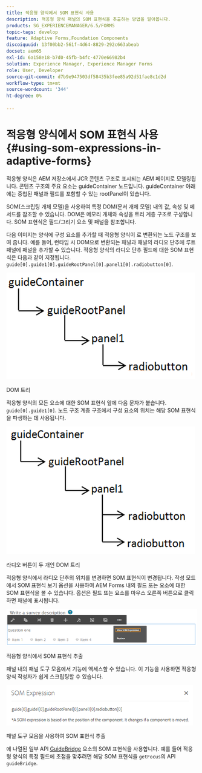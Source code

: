 ```yaml
---
title: 적응형 양식에서 SOM 표현식 사용
description: 적응형 양식 패널의 SOM 표현식을 추출하는 방법을 알아봅니다.
products: SG_EXPERIENCEMANAGER/6.5/FORMS
topic-tags: develop
feature: Adaptive Forms,Foundation Components
discoiquuid: 13f00bb2-561f-4d64-8829-292c663abeab
docset: aem65
exl-id: 6a158e18-b7d0-45fb-b4fc-4770e66982b4
solution: Experience Manager, Experience Manager Forms
role: User, Developer
source-git-commit: d7b9e947503df58435b3fee85a92d51fae8c1d2d
workflow-type: tm+mt
source-wordcount: '344'
ht-degree: 0%

---
```


# 적응형 양식에서 SOM 표현식 사용{#using-som-expressions-in-adaptive-forms}

적응형 양식은 AEM 저장소에서 JCR 콘텐츠 구조로 표시되는 AEM 페이지로 모델링됩니다. 콘텐츠 구조의 주요 요소는 guideContainer 노드입니다. guideContainer 아래에는 중첩된 패널과 필드를 포함할 수 있는 rootPanel이 있습니다.

SOM(스크립팅 개체 모델)을 사용하여 특정 DOM(문서 개체 모델) 내의 값, 속성 및 메서드를 참조할 수 있습니다. DOM은 메모리 개체와 속성을 트리 계층 구조로 구성합니다. SOM 표현식은 필드/그리기 요소 및 패널을 참조합니다.

다음 이미지는 양식에 구성 요소를 추가할 때 적응형 양식이 로 변환되는 노드 구조를 보여 줍니다. 예를 들어, 런타임 시 DOM으로 변환되는 패널과 패널의 라디오 단추에 루트 패널에 패널을 추가할 수 있습니다. 적응형 양식의 라디오 단추 필드에 대한 SOM 표현식은 다음과 같이 지정됩니다. `guide[0].guide1[0].guideRootPanel[0].panel1[0].radiobutton[0]`.

![DOM 트리](assets/hierarchy.png)

DOM 트리

적응형 양식의 모든 요소에 대한 SOM 표현식 앞에 다음 문자가 붙습니다. `guide[0].guide1[0]`. 노드 구조 계층 구조에서 구성 요소의 위치는 해당 SOM 표현식을 파생하는 데 사용됩니다.

![라디오 버튼이 두 개인 DOM 트리](assets/hierarchy_radio_button.png)

라디오 버튼이 두 개인 DOM 트리

적응형 양식에서 라디오 단추의 위치를 변경하면 SOM 표현식이 변경됩니다. 작성 모드에서 SOM 표현식 보기 옵션을 사용하여 AEM Forms 내의 필드 또는 요소에 대한 SOM 표현식을 볼 수 있습니다. 옵션은 필드 또는 요소를 마우스 오른쪽 버튼으로 클릭하면 패널에 표시됩니다.

![적응형 양식에서 SOM 표현식 추출](assets/som-expressions.png)

적응형 양식에서 SOM 표현식 추출

패널 내의 패널 도구 모음에서 기능에 액세스할 수 있습니다. 이 기능을 사용하면 적응형 양식 작성자가 쉽게 스크립팅할 수 있습니다.

![패널 도구 모음을 사용하여 SOM 표현식 추출](assets/som-expression.png)

패널 도구 모음을 사용하여 SOM 표현식 추출

에 나열된 일부 API [GuideBridge](https://helpx.adobe.com/aem-forms/6/javascript-api/GuideBridge.html) 요소의 SOM 표현식을 사용합니다. 예를 들어 적응형 양식의 특정 필드에 초점을 맞추려면 해당 SOM 표현식을 `getFocus`의 API `guideBridge`.
